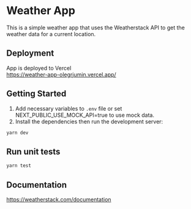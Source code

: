# Weather App

This is a simple weather app that uses the Weatherstack API to get the weather data for a current location.

## Deployment

App is deployed to Vercel  
https://weather-app-olegrjumin.vercel.app/

## Getting Started

1. Add necessary variables to `.env` file or set NEXT_PUBLIC_USE_MOCK_API=true to use mock data.
2. Install the dependencies then run the development server:

```bash
yarn dev
```

## Run unit tests

```bash
yarn test
```

## Documentation

https://weatherstack.com/documentation
